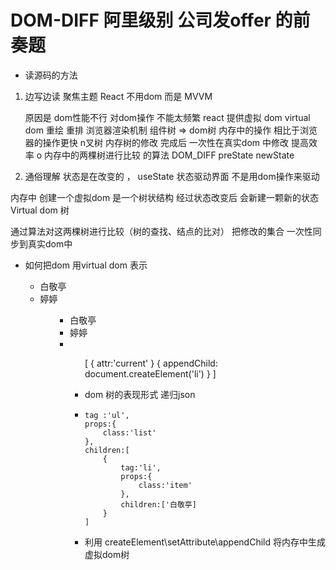 # DOM-DIFF  阿里级别 公司发offer 的前奏题 

- 读源码的方法
1.  边写边读  聚焦主题 
    React 不用dom   而是 MVVM

    原因是 dom性能不行  对dom操作 不能太频繁
    react  提供虚拟 dom   virtual dom   重绘 重排   浏览器渲染机制 
    组件树  =>  dom树  内存中的操作 相比于浏览器的操作更快
    n叉树  内存树的修改  完成后  一次性在真实dom 中修改   提高效率
o
    内存中的两棵树进行比较  的算法  DOM_DIFF  preState  newState
2. 通俗理解 
  状态是在改变的 ， useState  状态驱动界面   不是用dom操作来驱动 
  
  内存中 创建一个虚拟dom   是一个树状结构  经过状态改变后 会新建一颗新的状态Virtual dom 树

  通过算法对这两棵树进行比较（树的查找、结点的比对） 把修改的集合 一次性同步到真实dom中

- 如何把dom 用virtual dom 表示

    <ul>
        <li class='item'>白敬亭</li>
        <li class='item'>婷婷</li>
    <ul>
    <ul>
        <li class='item'>白敬亭</li>
        <li class='item'>婷婷</li>
        <li></li>
    <ul>
    [
        {
            attr:'current'
        }
        {
            appendChild: document.createElement('li')
        }
    ]

- dom 树的表现形式  递归json
- ```
  tag :'ul',
  props:{
      class:'list'
  },
  children:[
      {
          tag:'li',
          props:{
              class:'item'
          },
          children:['白敬亭]
      }
  ]

- 利用 createElement\setAttribute\appendChild  将内存中生成虚拟dom树